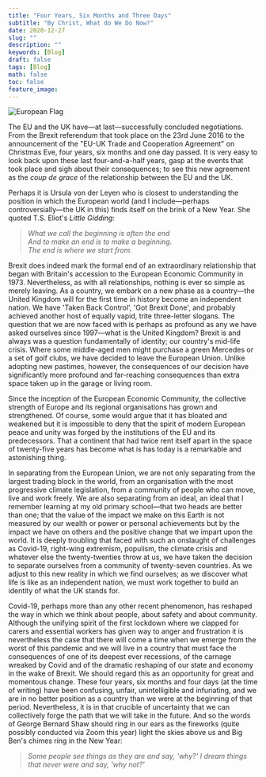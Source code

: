 ```yaml
---
title: "Four Years, Six Months and Three Days"
subtitle: "By Christ, What do We Do Now?"
date: 2020-12-27
slug: ""
description: ""
keywords: [Blog]
draft: false
tags: [Blog]
math: false
toc: false
feature_image:
---
```


![European Flag](https://images.unsplash.com/photo-1586879070755-b560b8aa4b8d?ixid=MXwxMjA3fDB8MHxwaG90by1wYWdlfHx8fGVufDB8fHw%3D&ixlib=rb-1.2.1&auto=format&fit=crop&w=2798&q=80)

The EU and the UK have—at last—successfully concluded negotiations. From the Brexit referendum that took place on the 23rd June 2016 to the announcement of the "EU-UK Trade and Cooperation Agreement" on Christmas Eve, four years, six months and one day passed. It is very easy to look back upon these last four-and-a-half years, gasp at the events that took place and sigh about their consequences; to see this new agreement as the *coup de grace* of the relationship between the EU and the UK.

Perhaps it is Ursula von der Leyen who is closest to understanding the position in which the European world (and I include—perhaps controversially—the UK in this) finds itself on the brink of a New Year. She quoted T.S. Eliot's *Little Gidding*:

> *What we call the beginning is often the end <br>
And to make an end is to make a beginning. <br>
The end is where we start from.*

Brexit does indeed mark the formal end of an extraordinary relationship that began with Britain's accession to the European Economic Community in 1973. Nevertheless, as with all relationships, nothing is ever so simple as merely leaving. As a country, we embark on a new phase as a country—the United Kingdom will for the first time in history become an independent nation. We have 'Taken Back Control', 'Got Brexit Done', and probably achieved another host of equally vapid, trite three-letter slogans. The question that we are now faced with is perhaps as profound as any we have asked ourselves since 1997—what is the United Kingdom? Brexit is and always was a question fundamentally of identity; our country's mid-life crisis. Where some middle-aged men might purchase a green Mercedes or a set of golf clubs, we have decided to leave the European Union. Unlike adopting new pastimes, however, the consequences of our decision have significantly more profound and far-reaching consequences than extra space taken up in the garage or living room.

Since the inception of the European Economic Community, the collective strength of Europe and its regional organisations has grown and strengthened. Of course, some would argue that it has bloated and weakened but it is impossible to deny that the spirit of modern European peace and unity was forged by the institutions of the EU and its predecessors. That a continent that had twice rent itself apart in the space of twenty-five years has become what is has today is a remarkable and astonishing thing.

In separating from the European Union, we are not only separating from the largest trading block in the world, from an organisation with the most progressive climate legislation, from a community of people who can move, live and work freely. We are also separating from an ideal, an ideal that I remember learning at my old primary school—that two heads are better than one; that the value of the impact we make on this Earth is not measured by our wealth or power or personal achievements but by the impact we have on others and the positive change that we impart upon the world. It is deeply troubling that faced with such an onslaught of challenges as Covid-19, right-wing extremism, populism, the climate crisis and whatever else the twenty-twenties throw at us, we have taken the decision to separate ourselves from a community of twenty-seven countries. As we adjust to this new reality in which we find ourselves; as we discover what life is like as an independent nation, we must work together to build an identity of what the UK stands for.

Covid-19, perhaps more than any other recent phenomenon, has reshaped the way in which we think about people, about safety and about community. Although the unifying spirit of the first lockdown where we clapped for carers and essential workers has given way to anger and frustration it is nevertheless the case that there will come a time when we emerge from the worst of this pandemic and we will live in a country that must face the consequences of one of its deepest ever recessions, of the carnage wreaked by Covid and of the dramatic reshaping of our state and economy in the wake of Brexit. We should regard this as an opportunity for great and momentous change. These four years, six months and four days (at the time of writing) have been confusing, unfair, unintelligible and infuriating, and we are in no better position as a country than we were at the beginning of that period. Nevertheless, it is in that crucible of uncertainty that we can collectively forge the path that we will take in the future. And so the words of George Bernard Shaw should ring in our ears as the fireworks (quite possibly conducted via Zoom this year) light the skies above us and Big Ben's chimes ring in the New Year:

> *Some people see things as they are and say, 'why?' I dream things that never were and say, 'why not?'*
